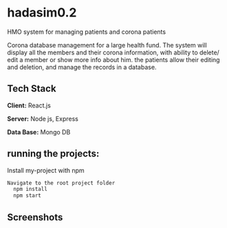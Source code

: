# hadasim0.2

HMO system for managing patients and corona patients

Corona database management
for a large health fund. The system will display all the members and their corona information, with ability to delete/ edit a member or show more info about him.
the patients allow their editing and deletion, and manage the records
in a database.


## Tech Stack

**Client:** React.js

**Server:** Node js, Express

**Data Base:** Mongo DB


## running the projects: 

Install my-project with npm

```bash
Navigate to the root project folder
  npm install 
  npm start
```
    
## Screenshots

